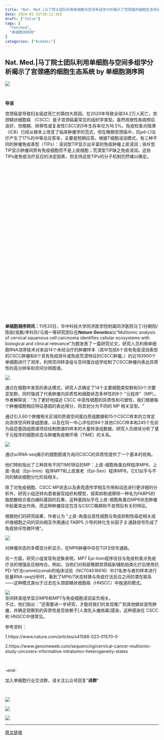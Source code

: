 ```yaml
---
title: "Nat. Med.|马丁院士团队利用单细胞与空间多组学分析揭示了宫颈癌的细胞生态系统"
date: 2024-01-31T10:11:26Z
draft: ["false"]
tags: [
  "fetched",
  "单细胞测序网"
]
categories: ["Acdemic"]
---
```

Nat. Med.|马丁院士团队利用单细胞与空间多组学分析揭示了宫颈癌的细胞生态系统 by 单细胞测序网
------
<div><p data-mpa-powered-by="yiban.io"><img data-ratio="0.2777777777777778" data-s="300,640" data-type="jpeg" data-w="1080" data-src="https://mmbiz.qpic.cn/mmbiz_jpg/4EXN4q6Vs7eGOXLB87NI1KoQtbD56807BwS8vP7uOEGoYCYKrOCAL7c9eVtKorQ9yYStHh3uMICn27ibRCghzxg/640?wx_fmt=jpeg" src="https://mmbiz.qpic.cn/mmbiz_jpg/4EXN4q6Vs7eGOXLB87NI1KoQtbD56807BwS8vP7uOEGoYCYKrOCAL7c9eVtKorQ9yYStHh3uMICn27ibRCghzxg/640?wx_fmt=jpeg"></p><section><br></section><section data-mpa-template="t" mpa-from-tpl="t"><section data-mpa-template="t" mpa-from-tpl="t"><section powered-by="xiumi.us" mpa-from-tpl="t"><section mpa-from-tpl="t"><section powered-by="xiumi.us" mpa-from-tpl="t"><section mpa-from-tpl="t"><section powered-by="xiumi.us" mpa-from-tpl="t"><section mpa-from-tpl="t"><p><strong mpa-from-tpl="t">导语</strong></p></section></section></section></section><section powered-by="xiumi.us" mpa-from-tpl="t"><section mpa-from-tpl="t"><p><span>宫颈癌是导致妇女癌症死亡的第四大原因，在2020年导致全球34.2万人死亡，<span>宫颈鳞状细胞癌 （CSCC）</span>是子宫颈癌最常见的组织学类型。虽然局限性疾病预后良好，但晚期、转移性或复发性CSCC的5年生存率仅为16.5%。免疫检查点阻滞（ICB）已经从根本上改变了临床肿瘤学的范式，但在晚期宫颈癌中，抗pd-L1治疗产生了17%的中等总应答率，主要是短期应答。根据T细胞浸润模式，有三种不同的肿瘤免疫表型（TIPs）：浸润型TIP显示出丰富的免疫肿瘤上皮浸润；排斥型TIP显示肿瘤间质有免疫细胞而不是上皮细胞；荒漠型TIP缺乏免疫浸润。这些TIPs是免疫治疗反应的决定因素，但支持这些TIPs的分子机制仍然难以确定。</span></p></section></section></section><section mpa-from-tpl="t"><section powered-by="xiumi.us" mpa-from-tpl="t"><section mpa-from-tpl="t"><section powered-by="xiumi.us" mpa-from-tpl="t"><section mpa-from-tpl="t"><section powered-by="xiumi.us" mpa-from-tpl="t"><section mpa-from-tpl="t"><svg viewbox="0 0 1 1" mpa-from-tpl="t"></svg></section></section></section><section mpa-from-tpl="t"><section powered-by="xiumi.us" mpa-from-tpl="t"><br></section></section></section></section></section></section></section></section></section><section><strong><span>单细胞测序网讯：</span></strong><span>11月20日，华中科技大学同济医学院附属同济医院马丁/孙朝阳/陈刚/吴鹏/李科珍/马湘一等研究团队在<em><strong><span>Nature Genetics</span></strong></em><span>以</span></span><span><span>“</span><span>Multiomic analysis of cervical squamous cell carcinoma identifies cellular ecosystems with biological and clinical relevance</span><span>”</span></span><span>为题发表了一篇研究论文，研究人员利用单细胞RNA测序技术对来自14个未经治疗的肿瘤样本<span>（<span>其中包括6个具有免疫浸润表型的CSCC肿瘤和8个具有免疫排斥或免疫荒漠特征的CSCC肿瘤。</span>）</span>的近163900个单细胞进行了测序，利用空间转录组与空间蛋白组学绘制了<span>CSCC肿瘤内表达异质性的高分辨率和空间分辨图谱。</span></span></section><p><img data-galleryid="" data-imgfileid="100111269" data-ratio="0.5916666666666667" data-s="300,640" data-type="png" data-w="1080" data-src="https://mmbiz.qpic.cn/sz_mmbiz_png/4EXN4q6Vs7ffmS2h1v8fsupTicx7710koqybMjDzrHGNRk8EnyWQj00ic8IiajgxUD8BxGuIu1tYCiaLufhYO5LsZw/640?wx_fmt=png&amp;from=appmsg" src="https://mmbiz.qpic.cn/sz_mmbiz_png/4EXN4q6Vs7ffmS2h1v8fsupTicx7710koqybMjDzrHGNRk8EnyWQj00ic8IiajgxUD8BxGuIu1tYCiaLufhYO5LsZw/640?wx_fmt=png&amp;from=appmsg"></p><section><span>通过在细胞中发现的表达模式，研究人员确定了14个主要细胞类型群和50个次要亚型群，同时强调了代表肿瘤内异质性和细胞状态多样性的8个 "元程序"（MP）。</span></section><section><span></span></section><section><span>作者解释说："为了更好地描述 CSCC 中恶性细胞的异质性和可塑性，我们根据每个肿瘤细胞相应特征基因的表达得分，将其划分为不同的 MP 相关亚型。<span>"</span><p></p></span></section><section><span>通过引入60个肿瘤相关区域的质谱空间蛋白质组数据和15个CSCC样本的立体定向测序空间转录组图谱，以及在同一中心评估的94个其他CSCC样本和245个先前为癌症基因组图谱项目绘制图谱的样本的大量转录组数据，研究人员继续分析了基于元程序的细胞状态与肿瘤免疫微环境<span>（TIME）</span>的关系。<p></p></span></section><section><img data-croporisrc="https://mmbiz.qpic.cn/sz_mmbiz_png/4EXN4q6Vs7ffmS2h1v8fsupTicx7710koGlPGBkvDM21TgQs2S51OLVEdl62frZfTrsvWrCL9cRrBNQIp5o7sGw/0?wx_fmt=png&amp;from=appmsg" data-cropx1="53.384083044982695" data-cropx2="1044.80276816609" data-cropy1="183.03114186851212" data-cropy2="1384.1730103806228" data-galleryid="" data-imgfileid="100111278" data-ratio="1.211907164480323" data-s="300,640" data-type="jpeg" data-w="991" data-src="https://mmbiz.qpic.cn/sz_mmbiz_jpg/4EXN4q6Vs7ffmS2h1v8fsupTicx7710koUPibuLDcPPiaReAOeibibPZ6p0UGpndPDKP8HkYyP4ZGMnpOZRqZqZpWKQ/640?wx_fmt=jpeg" src="https://mmbiz.qpic.cn/sz_mmbiz_jpg/4EXN4q6Vs7ffmS2h1v8fsupTicx7710koUPibuLDcPPiaReAOeibibPZ6p0UGpndPDKP8HkYyP4ZGMnpOZRqZqZpWKQ/640?wx_fmt=jpeg"></section><p><span>通过scRNA-seq揭示的细胞图谱为询问CSCC的异质性提供了一个基本的视角</span><span>。</span></p><section><span></span></section><section><span><span>他们特别指出了三种具有不同TIME特征的MP<span>：上皮-细胞角蛋白样程序<span>MP6</span>、上皮-免疫（Epi-Imm）程序MP7和上皮衰老（Epi-Sen）程序MP8</span>，它们似乎与不同的鳞状细胞分化阶段相关。</span><p></p></span></section><section><span>除了对免疫细胞、CSCC MP状态以及表观遗传学相互作用和动态进行更详细的分析外，研究小组还转向患者器官组织和模型，探索抑制或移除一种名为FABP5的脂肪酸结合蛋白编码基因的后果，这种基因似乎在上皮-细胞角蛋白MP6状态肿瘤中起着突出作用，而这种肿瘤往往包含与CSCC晚期和不良预后有关的特征。<p></p></span></section><section><span>根据他们的研究结果，作者认为 "上皮-角蛋白恶性细胞与免疫抑制性癌症相关成纤维细胞之间的双向相互作用通过 FABP5 介导的转化生长因子 β 通路信号形成了免疫排斥性微环境"。<p></p></span></section><section><img data-croporisrc="https://mmbiz.qpic.cn/sz_mmbiz_png/4EXN4q6Vs7ffmS2h1v8fsupTicx7710koVu02HXtnw5m2X0X36LDJedgufSicfGlB4Jo3cKBwXDWXoRgIdaSb6DQ/0?wx_fmt=png&amp;from=appmsg" data-cropx1="53.384083044982695" data-cropx2="1046.7093425605535" data-cropy1="198.28373702422147" data-cropy2="1382.2664359861592" data-galleryid="" data-imgfileid="100111274" data-ratio="1.1923464249748237" data-s="300,640" data-type="jpeg" data-w="993" data-src="https://mmbiz.qpic.cn/sz_mmbiz_jpg/4EXN4q6Vs7ffmS2h1v8fsupTicx7710koSgJqOudmSc7T1PkfXE6NTtKpiaI0OWQo3DbuV0kFGDfpJHxib7hkFlag/640?wx_fmt=jpeg" src="https://mmbiz.qpic.cn/sz_mmbiz_jpg/4EXN4q6Vs7ffmS2h1v8fsupTicx7710koSgJqOudmSc7T1PkfXE6NTtKpiaI0OWQo3DbuV0kFGDfpJHxib7hkFlag/640?wx_fmt=jpeg"></section><p><span>对肿瘤状态的多模态分析显示，在MP6肿瘤中存在TGFβ信号通路。</span></p><section><span>另一方面，研究小组发现有迹象表明，MP7 Epi-Imm程序往往与免疫检查点免疫疗法的增强反应相吻合。例如，当他们对局部晚期宫颈癌新辅助铂类化疗后使用抗PD-1疗法camrelizumab的临床试验（<span>NCT04516616</span>）中21名参与者的样本进行批量RNA-seq分析时，看到了MP6/7状态转换与免疫疗法反应之间的潜在联系——这种模式类似于过去在头颈部鳞状细胞癌（HNSCC）中报道的模式。<p></p></span></section><section><img data-croporisrc="https://mmbiz.qpic.cn/sz_mmbiz_png/4EXN4q6Vs7ffmS2h1v8fsupTicx7710koXHE7JIEuy6PI59Z011taOsutmTaOPG9MdwjSr0QLnsq5Qjsib9cicepQ/0?wx_fmt=png&amp;from=appmsg" data-cropx1="49.57093425605536" data-cropx2="1037.1764705882351" data-cropy1="89.6089965397924" data-cropy2="1277.4048442906576" data-galleryid="" data-imgfileid="100111272" data-ratio="1.2034412955465588" data-s="300,640" data-type="jpeg" data-w="988" data-src="https://mmbiz.qpic.cn/sz_mmbiz_jpg/4EXN4q6Vs7ffmS2h1v8fsupTicx7710koibMlCkCuoH9dxL0vgxcfRLaqG8xs7lJ44ic3g74ohZ4dDTUhpZJ4wuAw/640?wx_fmt=jpeg" src="https://mmbiz.qpic.cn/sz_mmbiz_jpg/4EXN4q6Vs7ffmS2h1v8fsupTicx7710koibMlCkCuoH9dxL0vgxcfRLaqG8xs7lJ44ic3g74ohZ4dDTUhpZJ4wuAw/640?wx_fmt=jpeg"></section><section><span>空间转录组学显示MP6和MP7与免疫细胞浸润呈负相关。</span></section><section><span><span>不过，他们指出："还需要进一步研究，才能将我们的发现推广到其他鳞状恶性肿瘤，并确定观察到的异质性是否依赖于[人类乳头瘤病毒]感染，这种感染在 CSCC 和 HNSCC</span>中很常见。<p></p></span></section><p><span>参考资料：<br></span></p><p><span>1.https://www.nature.com/articles/s41588-023-01570-0</span></p><p><span>2.https://www.genomeweb.com/sequencing/cervical-cancer-multiomic-study-uncovers-informative-intratumor-heterogeneity-states</span></p><p><span><br></span></p><p><span>-end-<br></span></p><p><span>加入单细胞行业交流群，请关注公众号回复“<strong><span>进群</span></strong>”</span></p><p><span><br></span></p><p><img data-ratio="0.17685185185185184" data-s="300,640" data-type="jpegwxfrom=5wx_lazy=1wx_co=1" data-w="1080" data-src="https://mmbiz.qpic.cn/mmbiz_jpg/VbtBptuOSIkCaWiaA7g6hHNLBlia7uicGc9icG1X1HgpP8E2PVYYTzPXicLOqfNjeLV8cCRM72icCBn2ETH9FshG43icg/640?wx_fmt=jpegwxfrom=5wx_lazy=1wx_co=1" src="https://mmbiz.qpic.cn/mmbiz_jpg/VbtBptuOSIkCaWiaA7g6hHNLBlia7uicGc9icG1X1HgpP8E2PVYYTzPXicLOqfNjeLV8cCRM72icCBn2ETH9FshG43icg/640?wx_fmt=jpegwxfrom=5wx_lazy=1wx_co=1"></p><p><img data-ratio="0.387037037037037" data-s="300,640" data-type="jpeg" data-w="1080" data-src="https://mmbiz.qpic.cn/mmbiz_jpg/4EXN4q6Vs7cxXMdQibqgamkhjr2Ugaiak9rYuDRky3pv0v85l1ezwnLg0yxQujKADWzBoBOtvZkVUz5KHaWRogZw/640?wx_fmt=jpeg" src="https://mmbiz.qpic.cn/mmbiz_jpg/4EXN4q6Vs7cxXMdQibqgamkhjr2Ugaiak9rYuDRky3pv0v85l1ezwnLg0yxQujKADWzBoBOtvZkVUz5KHaWRogZw/640?wx_fmt=jpeg"></p><p><img data-ratio="0.387037037037037" data-s="300,640" data-type="jpegwxfrom=5wx_lazy=1wx_co=1" data-w="1080" data-src="https://mmbiz.qpic.cn/mmbiz_jpg/4EXN4q6Vs7cPBRHPnAAq053LZic0TTLviayCKSp7jpeXBKzU4wgHOOlwp4c5AFyiaTia966kqltY90sfNppMEXMcEA/640?wx_fmt=jpegwxfrom=5wx_lazy=1wx_co=1" src="https://mmbiz.qpic.cn/mmbiz_jpg/4EXN4q6Vs7cPBRHPnAAq053LZic0TTLviayCKSp7jpeXBKzU4wgHOOlwp4c5AFyiaTia966kqltY90sfNppMEXMcEA/640?wx_fmt=jpegwxfrom=5wx_lazy=1wx_co=1"></p><p><mp-style-type data-value="3"></mp-style-type></p></div>  
<hr>
<a href="https://mp.weixin.qq.com/s/RgyNjBMJUnFyJVRjBEojJw",target="_blank" rel="noopener noreferrer">原文链接</a>

